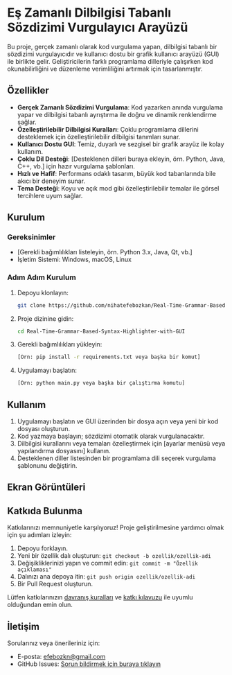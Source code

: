 # Eş Zamanlı Dilbilgisi Tabanlı Sözdizimi Vurgulayıcı Arayüzü

Bu proje, gerçek zamanlı olarak kod vurgulama yapan, dilbilgisi tabanlı bir sözdizimi vurgulayıcıdır ve kullanıcı dostu bir grafik kullanıcı arayüzü (GUI) ile birlikte gelir. Geliştiricilerin farklı programlama dilleriyle çalışırken kod okunabilirliğini ve düzenleme verimliliğini artırmak için tasarlanmıştır.

## Özellikler

- **Gerçek Zamanlı Sözdizimi Vurgulama**: Kod yazarken anında vurgulama yapar ve dilbilgisi tabanlı ayrıştırma ile doğru ve dinamik renklendirme sağlar.
- **Özelleştirilebilir Dilbilgisi Kuralları**: Çoklu programlama dillerini desteklemek için özelleştirilebilir dilbilgisi tanımları sunar.
- **Kullanıcı Dostu GUI**: Temiz, duyarlı ve sezgisel bir grafik arayüz ile kolay kullanım.
- **Çoklu Dil Desteği**: [Desteklenen dilleri buraya ekleyin, örn. Python, Java, C++, vb.] için hazır vurgulama şablonları.
- **Hızlı ve Hafif**: Performans odaklı tasarım, büyük kod tabanlarında bile akıcı bir deneyim sunar.
- **Tema Desteği**: Koyu ve açık mod gibi özelleştirilebilir temalar ile görsel tercihlere uyum sağlar.

## Kurulum

### Gereksinimler
- [Gerekli bağımlılıkları listeleyin, örn. Python 3.x, Java, Qt, vb.]
- İşletim Sistemi: Windows, macOS, Linux

### Adım Adım Kurulum
1. Depoyu klonlayın:
   ```bash
   git clone https://github.com/nihatefebozkan/Real-Time-Grammar-Based-Syntax-Highlighter-with-GUI.git
   ```
2. Proje dizinine gidin:
   ```bash
   cd Real-Time-Grammar-Based-Syntax-Highlighter-with-GUI
   ```
3. Gerekli bağımlılıkları yükleyin:
   ```bash
   [Örn: pip install -r requirements.txt veya başka bir komut]
   ```
4. Uygulamayı başlatın:
   ```bash
   [Örn: python main.py veya başka bir çalıştırma komutu]
   ```

## Kullanım

1. Uygulamayı başlatın ve GUI üzerinden bir dosya açın veya yeni bir kod dosyası oluşturun.
2. Kod yazmaya başlayın; sözdizimi otomatik olarak vurgulanacaktır.
3. Dilbilgisi kurallarını veya temaları özelleştirmek için [ayarlar menüsü veya yapılandırma dosyasını] kullanın.
4. Desteklenen diller listesinden bir programlama dili seçerek vurgulama şablonunu değiştirin.

## Ekran Görüntüleri


## Katkıda Bulunma

Katkılarınızı memnuniyetle karşılıyoruz! Proje geliştirilmesine yardımcı olmak için şu adımları izleyin:
1. Depoyu forklayın.
2. Yeni bir özellik dalı oluşturun: `git checkout -b ozellik/ozellik-adi`
3. Değişikliklerinizi yapın ve commit edin: `git commit -m "Özellik açıklaması"`
4. Dalınızı ana depoya itin: `git push origin ozellik/ozellik-adi`
5. Bir Pull Request oluşturun.

Lütfen katkılarınızın [davranış kuralları](#) ve [katkı kılavuzu](#) ile uyumlu olduğundan emin olun.


## İletişim

Sorularınız veya önerileriniz için:
- E-posta: efebozkn@gmail.com
- GitHub Issues: [Sorun bildirmek için buraya tıklayın](https://github.com/nihatefebozkan/Real-Time-Grammar-Based-Syntax-Highlighter-with-GUI/issues)
